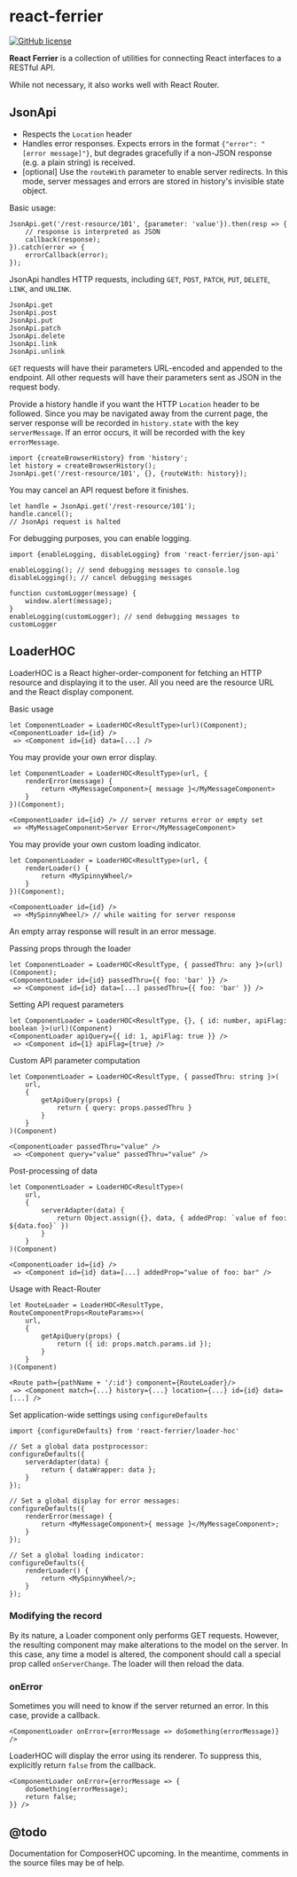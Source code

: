 # react-ferrier

[![GitHub license](https://img.shields.io/badge/license-MIT-blue.svg)](https://github.com/cfe-lab/react-ferrier/blob/master/LICENSE)

**React Ferrier** is a collection of utilities for connecting React interfaces to a RESTful API.

While not necessary, it also works well with React Router.

## JsonApi

* Respects the `Location` header
* Handles error responses. Expects errors in the format `{"error": "[error message]"}`, but degrades gracefully if a non-JSON response (e.g. a plain string) is received.
* [optional] Use the `routeWith` parameter to enable server redirects. In this mode, server messages and errors are stored in history's invisible state object.

Basic usage:

    JsonApi.get('/rest-resource/101', {parameter: 'value'}).then(resp => {
        // response is interpreted as JSON
        callback(response);
    }).catch(error => {
        errorCallback(error);
    });

JsonApi handles HTTP requests, including `GET`, `POST`, `PATCH`, `PUT`, `DELETE`, `LINK`, and `UNLINK`.

    JsonApi.get
    JsonApi.post
    JsonApi.put
    JsonApi.patch
    JsonApi.delete
    JsonApi.link
    JsonApi.unlink

`GET` requests will have their parameters URL-encoded and appended to the 
endpoint. All other requests will have their parameters sent as JSON in the
request body. 

Provide a history handle if you want the HTTP `Location` header to be followed.
Since you may be navigated away from the current page, the server response will
be recorded in `history.state` with the key `serverMessage`. If an error occurs,
it will be recorded with the key `errorMessage`.
    
    import {createBrowserHistory} from 'history';
    let history = createBrowserHistory();
    JsonApi.get('/rest-resource/101', {}, {routeWith: history});

You may cancel an API request before it finishes.

    let handle = JsonApi.get('/rest-resource/101');
    handle.cancel();
    // JsonApi request is halted

For debugging purposes, you can enable logging.

    import {enableLogging, disableLogging} from 'react-ferrier/json-api'
    
    enableLogging(); // send debugging messages to console.log
    disableLogging(); // cancel debugging messages
    
    function customLogger(message) {
        window.alert(message);
    }
    enableLogging(customLogger); // send debugging messages to customLogger 

## LoaderHOC

LoaderHOC is a React higher-order-component for fetching an HTTP resource and displaying it to the user. All you need are the resource URL and the React display component.

Basic usage

    let ComponentLoader = LoaderHOC<ResultType>(url)(Component);
    <ComponentLoader id={id} />
     => <Component id={id} data=[...] />

You may provide your own error display.

    let ComponentLoader = LoaderHOC<ResultType>(url, {
        renderError(message) {
            return <MyMessageComponent>{ message }</MyMessageComponent>
        }
    })(Component);
    
    <ComponentLoader id={id} /> // server returns error or empty set
     => <MyMessageComponent>Server Error</MyMessageComponent>

You may provide your own custom loading indicator.

    let ComponentLoader = LoaderHOC<ResultType>(url, {
        renderLoader() {
            return <MySpinnyWheel/>
        }
    })(Component);
    
    <ComponentLoader id={id} />  
     => <MySpinnyWheel/> // while waiting for server response

An empty array response will result in an error message.

Passing props through the loader

    let ComponentLoader = LoaderHOC<ResultType, { passedThru: any }>(url)(Component);
    <ComponentLoader id={id} passedThru={{ foo: 'bar' }} />
     => <Component id={id} data=[...] passedThru={{ foo: 'bar' }} />

Setting API request parameters

    let ComponentLoader = LoaderHOC<ResultType, {}, { id: number, apiFlag: boolean }>(url)(Component)
    <ComponentLoader apiQuery={{ id: 1, apiFlag: true }} />
     => <Component id={1} apiFlag={true} />

Custom API parameter computation

    let ComponentLoader = LoaderHOC<ResultType, { passedThru: string }>(
        url,
        { 
            getApiQuery(props) {
                return { query: props.passedThru }
            }
        }
    )(Component)
    
    <ComponentLoader passedThru="value" />
     => <Component query="value" passedThru="value" />

Post-processing of data

    let ComponentLoader = LoaderHOC<ResultType>(
        url,
        { 
            serverAdapter(data) {
                return Object.assign({}, data, { addedProp: `value of foo: ${data.foo}` })
            }
        }
    )(Component)
    
    <ComponentLoader id={id} />
     => <Component id={id} data=[...] addedProp="value of foo: bar" />

Usage with React-Router

    let RouteLoader = LoaderHOC<ResultType, RouteComponentProps<RouteParams>>(
        url,
        {
            getApiQuery(props) {
                return ({ id: props.match.params.id });
            }
        }
    )(Component)
    
    <Route path={pathName + '/:id'} component={RouteLoader}/>
     => <Component match={...} history={...} location={...} id={id} data=[...] />
     
Set application-wide settings using `configureDefaults`

    import {configureDefaults} from 'react-ferrier/loader-hoc'
    
    // Set a global data postprocessor:
    configureDefaults({ 
        serverAdapter(data) {
            return { dataWrapper: data };
        } 
    });
    
    // Set a global display for error messages:
    configureDefaults({ 
        renderError(message) {
            return <MyMessageComponent>{ message }</MyMessageComponent>;
        } 
    });
    
    // Set a global loading indicator:
    configureDefaults({ 
        renderLoader() {
            return <MySpinnyWheel/>;
        } 
    }); 

### Modifying the record

By its nature, a Loader component only performs GET requests. However, the 
resulting component may make alterations to the model on the server. In this 
case, any time a model is altered, the component should call a special prop
called `onServerChange`. The loader will then reload the data.

### onError

Sometimes you will need to know if the server returned an error. In this case, 
provide a callback.
 
    <ComponentLoader onError={errorMessage => doSomething(errorMessage)} />

LoaderHOC will display the error using its renderer. To suppress this, 
explicitly return `false` from the callback.

    <ComponentLoader onError={errorMessage => {
        doSomething(errorMessage);
        return false;
    }} />
    
## @todo

Documentation for ComposerHOC upcoming. In the meantime, comments in the 
source files may be of help. 